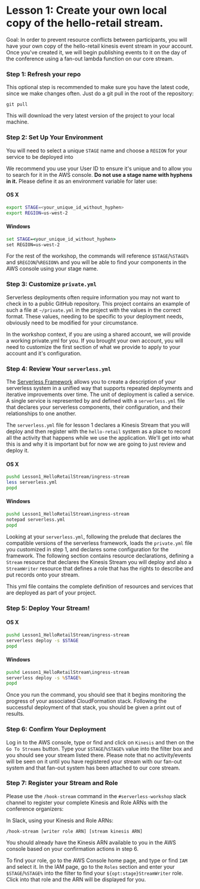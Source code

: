 # Lesson 1: Create your own local copy of the hello-retail stream.

Goal: In order to prevent resource conflicts between participants, you will have your own copy of the hello-retail kinesis event stream in your account.  Once you've created it, we will begin publishing events to it on the day of the conference using a fan-out lambda function on our core stream.

### Step 1: Refresh your repo

This optional step is recommended to make sure you have the latest code, since we make changes often. Just do a git pull in the root of the repository:

```
git pull
```

This will download the very latest version of the project to your local machine.

### Step 2: Set Up Your Environment

You will need to select a unique `STAGE` name and choose a `REGION` for your service to be deployed into

We recommend you use your User ID to ensure it's unique and to allow you to search for it in the AWS console.  **Do not use a stage name with hyphens in it.**  Please define it as an environment variable for later use:

#### OS X

```sh
export STAGE=<your_unique_id_without_hyphen>
export REGION=us-west-2
```

#### Windows

```bat
set STAGE=<your_unique_id_without_hyphen>
set REGION=us-west-2
```

For the rest of the workshop, the commands will reference `$STAGE`/`%STAGE%` and `$REGION`/`%REGION%` and you will be able to find your components in the AWS console using your stage name.

### Step 3: Customize `private.yml`

Serverless deployments often require information you may not want to check in to a public GitHub repository.  This project contains an example of such a file at `~/private.yml` in the project with the values in the correct format.  These values, needing to be specific to your deployment needs, obviously need to be modified for your circumstance.

In the workshop context, if you are using a shared account, we will provide a working private.yml for you.  If you brought your own account, you will need to customize the first section of what we provide to apply to your account and it's configuration.

### Step 4: Review Your `serverless.yml`

The [Serverless Framework](https://serverless.com/) allows you to create a description of your serverless system in a unified way that supports repeated deployments and iterative improvements over time.  The unit of deployment is called a service.  A single service is represented by and defined with a `serverless.yml` file that declares your serverless components, their configuration, and their relationships to one another.

The `serverless.yml` file for lesson 1 declares a Kinesis Stream that you will deploy and then register with the `hello-retail` system as a place to record all the activity that happens while we use the application.  We'll get into what this is and why it is important but for now we are going to just review and deploy it.

#### OS X

```sh
pushd Lesson1_HelloRetailStream/ingress-stream
less serverless.yml
popd
```

#### Windows

```bat
pushd Lesson1_HelloRetailStream\ingress-stream
notepad serverless.yml
popd
```

Looking at your `serverless.yml`, following the prelude that declares the compatible versions of the serverless framework, loads the `private.yml` file you customized in step 1, and declares some configuration for the framework.  The following section contains resource declarations, defining a `Stream` resource that declares the Kinesis Stream you will deploy and also a `StreamWriter` resource that defines a role that has the rights to describe and put records onto your stream.

This yml file contains the complete definition of resources and services that are deployed as part of your project.

### Step 5: Deploy Your Stream!

#### OS X

```sh
pushd Lesson1_HelloRetailStream/ingress-stream
serverless deploy -s $STAGE
popd
```

#### Windows

```bat
pushd Lesson1_HelloRetailStream\ingress-stream
serverless deploy -s %STAGE%
popd
```

Once you run the command, you should see that it begins monitoring the progress of your associated CloudFormation stack.  Following the successful deployment of that stack, you should be given a print out of results.

### Step 6: Confirm Your Deployment

Log in to the AWS console, type or find and click on `Kinesis` and then on the `Go To Streams` button.  Type your `$STAGE`/`%STAGE%` value into the filter box and you should see your stream listed there.  Please note that no activity/events will be seen on it until you have registered your stream with our fan-out system and that fan-out system has been attached to our core stream.

### Step 7: Register your Stream and Role

Please use the `/hook-stream` command in the `#serverless-workshop` slack channel to register your complete Kinesis and Role ARNs with the conference organizers:

In Slack, using your Kinesis and Role ARNs:
```
/hook-stream [writer role ARN] [stream kinesis ARN]
```

You should already have the Kinesis ARN available to you in the AWS console based on your confirmation actions in step 6.

To find your role, go to the AWS Console home page, and type or find `IAM` and select it.  In the IAM page, go to the `Roles` section and enter your `$STAGE`/`%STAGE%` into the filter to find your `${opt:stage}StreamWriter` role.  Click into that role and the ARN will be displayed for you.
